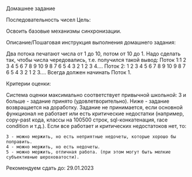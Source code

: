 Домашнее задание

Последовательность чисел
Цель:

Освоить базовые механизмы синхронизации.

Описание/Пошаговая инструкция выполнения домашнего задания:

Два потока печатают числа от 1 до 10, потом от 10 до 1.
Надо сделать так, чтобы числа чередовались, т.е. получился такой вывод:
Поток 1:1 2 3 4 5 6 7 8 9 10 9 8 7 6 5 4 3 2 1 2 3 4....
Поток 2: 1 2 3 4 5 6 7 8 9 10 9 8 7 6 5 4 3 2 1 2 3....
Всегда должен начинать Поток 1.

Критерии оценки:

Система оценки максимально соответствует привычной школьной:
3 и больше - задание принято (удовлетворительно).
Ниже - задание возвращается на доработку.
Задание не принимается, если основной функционал не работает или есть критические недостатки (например, copy-past кода, классы на 100500 строк, sql-конкатенация, race condition и т.д.).
Если все работает и критических недостатоков нет, то:

    3 - можно мержить, но есть неприятные недочеты, которые хорошо бы поправить.
    4 - можно мержить, но есть недочеты.
    5 - можно мержить, отличная работа. (при этом могут быть мелкие субъективные шероховатости).


Рекомендуем сдать до: 29.01.2023